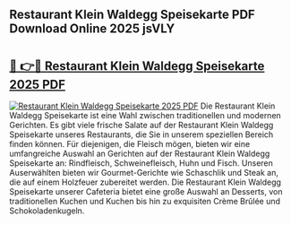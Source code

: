 ## Restaurant Klein Waldegg Speisekarte PDF Download Online 2025 jsVLY

# <h2><a href="http://gcbnq84.nevu.top/?p=Restaurant+Klein+Waldegg+Speisekarte">🔗 👉🔴 Restaurant Klein Waldegg Speisekarte 2025 PDF</a></h2>

[![Restaurant Klein Waldegg Speisekarte 2025 PDF](https://i.imgur.com/dBaPXMq.png)](http://gcbnq84.nevu.top/?p=Restaurant+Klein+Waldegg+Speisekarte)
Die Restaurant Klein Waldegg Speisekarte ist eine Wahl zwischen traditionellen und modernen Gerichten. Es gibt viele frische Salate auf der Restaurant Klein Waldegg Speisekarte unseres Restaurants, die Sie in unserem speziellen Bereich finden können. Für diejenigen, die Fleisch mögen, bieten wir eine umfangreiche Auswahl an Gerichten auf der Restaurant Klein Waldegg Speisekarte an: Rindfleisch, Schweinefleisch, Huhn und Fisch. Unseren Auserwählten bieten wir Gourmet-Gerichte wie Schaschlik und Steak an, die auf einem Holzfeuer zubereitet werden. Die Restaurant Klein Waldegg Speisekarte unserer Cafeteria bietet eine große Auswahl an Desserts, von traditionellen Kuchen und Kuchen bis hin zu exquisiten Crème Brûlée und Schokoladenkugeln.

